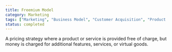```yaml
---
title: Freemium Model
category: Marketing
tags: ["Marketing", "Business Model", "Customer Acquisition", "Product Strategy"]
status: completed
---
```

A pricing strategy where a product or service is provided free of charge, but money is charged for additional features, services, or virtual goods.